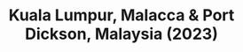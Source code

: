 ---
layout: photos
title: Kuala Lumpur, Malacca & Port Dickson, Malaysia (2023)
camera: Fujifilm X100F
images:
  - https://photos.danishpraka.sh/Malaysia/z8LN3tFud-Y.webp
  - https://photos.danishpraka.sh/Malaysia/uUe6WtzkRRg.webp
  - https://photos.danishpraka.sh/Malaysia/Tbjt21v_oP4.webp
  - https://photos.danishpraka.sh/Malaysia/rjtMUiMMm8A.webp
  - https://photos.danishpraka.sh/Malaysia/p6YrfRPuorw.webp
  - https://photos.danishpraka.sh/Malaysia/o_KLUKdEme4.webp
  - https://photos.danishpraka.sh/Malaysia/nNHAi9LpoSs.webp
  - https://photos.danishpraka.sh/Malaysia/NcYYb_9stJs.webp
  - https://photos.danishpraka.sh/Malaysia/fD_N11iMhc4.webp
  - https://photos.danishpraka.sh/Malaysia/7CL2rGtND8w.webp
  - https://photos.danishpraka.sh/Malaysia/6F9ScsoIhcA.webp
  - https://photos.danishpraka.sh/Malaysia/5i_ICmYy_yw.webp
  - https://photos.danishpraka.sh/Malaysia/0oT31f1a8K0.webp
---
